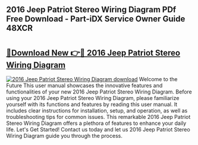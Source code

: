 ## 2016 Jeep Patriot Stereo Wiring Diagram PDf Free Download - Part-iDX Service Owner Guide 48XCR

# <h2><a href="http://dfjqgfj.blite.top/?on=2016+Jeep+Patriot+Stereo+Wiring+Diagram">🔗Download New 👉🔴 2016 Jeep Patriot Stereo Wiring Diagram</a></h2>

[![2016 Jeep Patriot Stereo Wiring Diagram download](https://i.imgur.com/lujVjoI.png)](http://dfjqgfj.blite.top/?on=2016+Jeep+Patriot+Stereo+Wiring+Diagram)
Welcome to the Future This user manual showcases the innovative features and functionalities of your new 2016 Jeep Patriot Stereo Wiring Diagram. Before using your 2016 Jeep Patriot Stereo Wiring Diagram, please familiarize yourself with its functions and features by reading this user manual. It includes clear instructions for installation, setup, and operation, as well as troubleshooting tips for common issues. This remarkable 2016 Jeep Patriot Stereo Wiring Diagram offers a plethora of features to enhance your daily life. Let's Get Started! Contact us today and let us 2016 Jeep Patriot Stereo Wiring Diagram guide you through the process.
